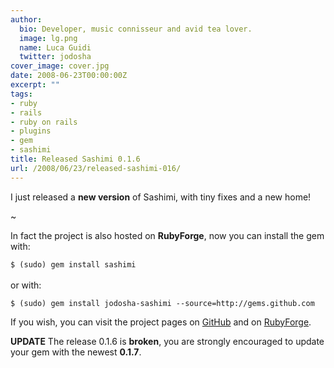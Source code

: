 ```yaml
---
author:
  bio: Developer, music connisseur and avid tea lover.
  image: lg.png
  name: Luca Guidi
  twitter: jodosha
cover_image: cover.jpg
date: 2008-06-23T00:00:00Z
excerpt: ""
tags:
- ruby
- rails
- ruby on rails
- plugins
- gem
- sashimi
title: Released Sashimi 0.1.6
url: /2008/06/23/released-sashimi-016/
---
```


<p>I just released a <strong>new version</strong> of Sashimi, with tiny fixes and a new home!</p>~
<p>In fact the project is also hosted on <strong>RubyForge</strong>, now you can install the gem with:<br/><code class="bash">
$ (sudo) gem install sashimi
</code><br/>
or with:<br/><code class="bash">
$ (sudo) gem install jodosha-sashimi --source=http://gems.github.com
</code>
</p>
<p>If you wish, you can visit the project pages on <a href="http://github.com/jodosha/sashimi" title="GitHub Sashimi page">GitHub</a> and on <a href="http://rubyforge.org/projects/sashimi/" title="RubyForge Sashimi page">RubyForge</a>.</p>
<p><strong>UPDATE</strong> The release 0.1.6 is <strong>broken</strong>, you are strongly encouraged to update your gem with the newest <strong>0.1.7</strong>.</p>
